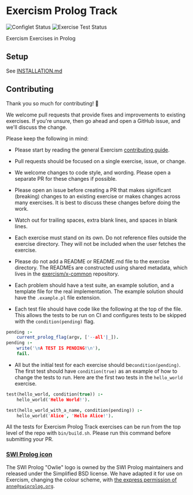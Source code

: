 # Exercism Prolog Track
![Configlet Status](https://github.com/exercism/prolog/workflows/configlet/badge.svg)
![Exercise Test Status](https://github.com/exercism/prolog/workflows/prolog%20%2F%20main/badge.svg)

Exercism Exercises in Prolog

## Setup

See [INSTALLATION.md](https://github.com/exercism/prolog/blob/master/docs/INSTALLATION.md)

## Contributing

Thank you so much for contributing! :tada:

We welcome pull requests that provide fixes and improvements to existing exercises.
If you're unsure, then go ahead and open a GitHub issue, and we'll discuss the change.

Please keep the following in mind:

- Please start by reading the general Exercism [contributing guide](https://github.com/exercism/x-api/blob/master/CONTRIBUTING.md#the-exercise-data).

- Pull requests should be focused on a single exercise, issue, or change.

- We welcome changes to code style, and wording. Please open a separate PR for these changes if possible.

- Please open an issue before creating a PR that makes significant (breaking) changes to an existing exercise or makes changes across many exercises.
  It is best to discuss these changes before doing the work.

- Watch out for trailing spaces, extra blank lines, and spaces in blank lines.

- Each exercise must stand on its own. Do not reference files outside the exercise directory.
  They will not be included when the user fetches the exercise.

- Please do not add a README or README.md file to the exercise directory.
  The READMEs are constructed using shared metadata, which lives in the [exercism/x-common](https://github.com/exercism/x-common) repository.

- Each problem should have a test suite, an example solution, and a template file for the real implementation.
  The example solution should have the `.example.pl` file extension.

- Each test file should have code like the following at the top of the file.
  This allows the tests to be run on CI and configures tests to be skipped with the `condition(pending)` flag.

```prolog
pending :-
    current_prolog_flag(argv, ['--all'|_]).
pending :-
    write('\nA TEST IS PENDING!\n'),
    fail.

```

- All but the initial test for each exercise should be`condition(pending)`.
  The first test should have `condition(true)` as an example of how to change the tests to run.
  Here are the first two tests in the `hello_world` exercise.

```prolog
test(hello_world, condition(true)) :-
    hello_world('Hello World!').

test(hello_world_with_a_name, condition(pending)) :-
    hello_world('Alice', 'Hello Alice!').
```

All the tests for Exercism Prolog Track exercises can be run from the top level of the repo with `bin/build.sh`.
Please run this command before submitting your PR.


### [SWI Prolog icon](https://github.com/exercism/prolog/tree/master/img/icon.png)

The SWI Prolog "Owlie" logo is owned by the SWI Prolog maintainers and released under the Simplified BSD license.
We have adapted it for use on Exercism, changing the colour scheme, with [the express permission of `anne@swiprolog.org`](https://github.com/exercism/prolog/issues/1#issuecomment-283122027).
